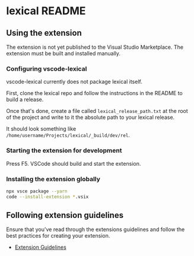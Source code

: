# lexical README

## Using the extension

The extension is not yet published to the Visual Studio Marketplace. The extension must be built and installed manually.

### Configuring vscode-lexical

vscode-lexical currently does not package lexical itself.

First, clone the lexical repo and follow the instructions in the README to build a release.

Once that's done, create a file called `lexical_release_path.txt` at the root of the project and write to it the absolute path to your lexical release.

It should look something like `/home/username/Projects/lexical/_build/dev/rel`.

### Starting the extension for development

Press F5. VSCode should build and start the extension.

### Installing the extension globally

```sh
npx vsce package --yarn
code --install-extension *.vsix
```

## Following extension guidelines

Ensure that you've read through the extensions guidelines and follow the best practices for creating your extension.

- [Extension Guidelines](https://code.visualstudio.com/api/references/extension-guidelines)
